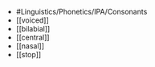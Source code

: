 - #Linguistics/Phonetics/IPA/Consonants
- [[voiced]]
- [[bilabial]]
- [[central]]
- [[nasal]]
- [[stop]]